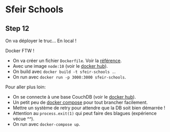 # Sfeir Schools

## Step 12

On va déployer le truc... En local !

Docker FTW !

- On va créer un fichier `Dockerfile`. Voir la [référence](https://docs.docker.com/engine/reference/builder/).
- Avec une image `node:10` (voir le [docker hub](https://hub.docker.com/_/node/)).
- On build avec `docker build -t sfeir-schools .`.
- On run avec `docker run -p 3000:3000 sfeir-schools`.

Pour aller plus loin:

- On se connecte à une base CouchDB (voir le [docker hub](https://hub.docker.com/_/couchdb/)).
- Un petit peu de [docker compose](https://docs.docker.com/compose/compose-file/) pour tout brancher facilement.
- Mettre un système de retry pour attendre que la DB soit bien démarrée !
- Attention au `process.exit(1)` qui peut faire des blagues (expérience vécue ^^).
- On run avec `docker-compose up`.
